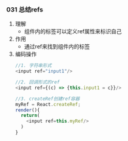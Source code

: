 ### 031 总结refs

1. 理解
   - 组件内的标签可以定义ref属性来标识自己
2. 作用
   - 通过ref来找到组件内的标签
3. 编码操作
   ```javascript
   //1. 字符串形式
   <input ref="input1"/>

   //2. 回调形式的ref
   <input ref={(c) => {this.input1 = c}}/>

   //3. createRef创建ref容器
   myRef = React.createRef;
   render(){
     return(
       <input ref=this.myRef/>
     )
   }
